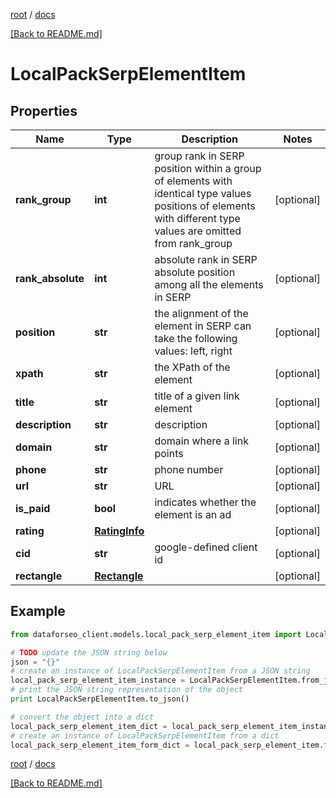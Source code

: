 [root](./../ "root") / [docs](./ "docs")

[[Back to README.md]](./../README.md "[Back to README.md]")

# LocalPackSerpElementItem

## Properties

Name | Type | Description | Notes
------------ | ------------- | ------------- | -------------
**rank_group** | **int** | group rank in SERP position within a group of elements with identical type values positions of elements with different type values are omitted from rank_group | [optional]
**rank_absolute** | **int** | absolute rank in SERP absolute position among all the elements in SERP | [optional]
**position** | **str** | the alignment of the element in SERP can take the following values: left, right | [optional]
**xpath** | **str** | the XPath of the element | [optional]
**title** | **str** | title of a given link element | [optional]
**description** | **str** | description | [optional]
**domain** | **str** | domain where a link points | [optional]
**phone** | **str** | phone number | [optional]
**url** | **str** | URL | [optional]
**is_paid** | **bool** | indicates whether the element is an ad | [optional]
**rating** | [**RatingInfo**](RatingInfo.md) |  | [optional]
**cid** | **str** | google-defined client id | [optional]
**rectangle** | [**Rectangle**](Rectangle.md) |  | [optional]

## Example

```python
from dataforseo_client.models.local_pack_serp_element_item import LocalPackSerpElementItem

# TODO update the JSON string below
json = "{}"
# create an instance of LocalPackSerpElementItem from a JSON string
local_pack_serp_element_item_instance = LocalPackSerpElementItem.from_json(json)
# print the JSON string representation of the object
print LocalPackSerpElementItem.to_json()

# convert the object into a dict
local_pack_serp_element_item_dict = local_pack_serp_element_item_instance.to_dict()
# create an instance of LocalPackSerpElementItem from a dict
local_pack_serp_element_item_form_dict = local_pack_serp_element_item.from_dict(local_pack_serp_element_item_dict)
```

  

[root](./../ "root") / [docs](./ "docs")

[[Back to README.md]](./../README.md "[Back to README.md]")